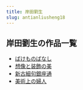 ```yaml
---
title: 岸田劉生
slug: antianliusheng18
---
```


## 岸田劉生の作品一覧

- [ばけものばなし](bakemonobanashie1)
- [想像と装飾の美](xiangxiangtozhuangshinomeia2)
- [新古細句銀座通](xinguxijuyinzuotong88)
- [美術上の婦人](meishushangnofuren03)
